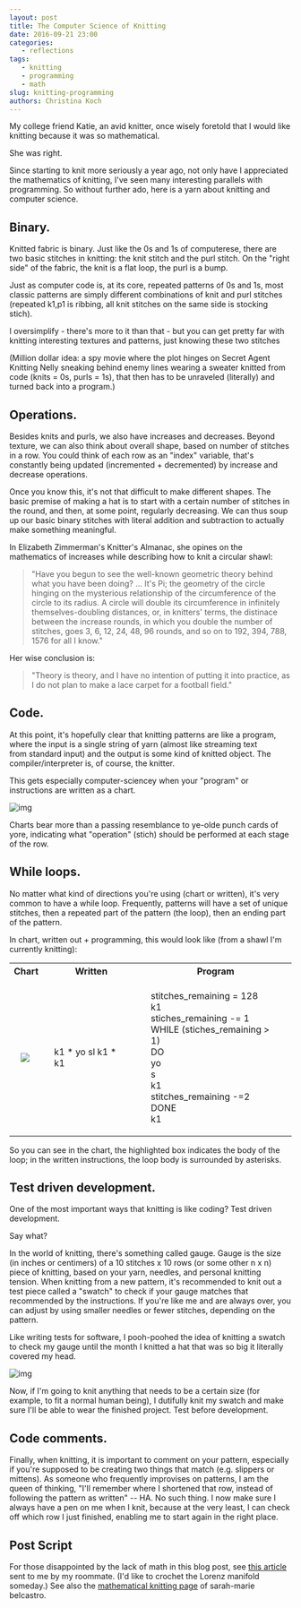 ```yaml
---
layout: post
title: The Computer Science of Knitting
date: 2016-09-21 23:00
categories: 
   - reflections
tags: 
   - knitting
   - programming
   - math
slug: knitting-programming
authors: Christina Koch
---
```


My college friend Katie, an avid knitter, once wisely foretold that I would 
like knitting because it was so mathematical.  

She was right.  

Since starting to knit more seriously a year ago, not only have I appreciated 
the mathematics of knitting, I've seen many interesting parallels with 
programming.  So without further ado, here is a yarn about knitting 
and computer science.  

## Binary. 

Knitted fabric is binary.  Just like the 0s and 1s of computerese, 
there are two basic stitches in knitting: the knit stitch and 
the purl stitch.  On the "right side" of the fabric, 
the knit is a flat loop, the purl is a bump.  

Just as computer code is, at its core, repeated patterns of 0s and 1s, 
most classic patterns are simply different combinations of 
knit and purl stitches (repeated k1,p1 is ribbing, all knit stitches on the 
same side is stocking stich). 

I oversimplify - there's more to it than that - but you can get pretty far with 
knitting interesting textures and patterns, just knowing these two stitches

(Million dollar idea: a spy movie where the 
plot hinges on Secret Agent Knitting Nelly sneaking behind enemy lines wearing 
a sweater knitted from code (knits = 0s, purls = 1s), that then has 
to be unraveled (literally) and 
turned back into a program.)

## Operations.  

Besides knits and purls, we also have increases and decreases.  Beyond
texture, we can also think about overall shape, based on 
number of stitches in a row.  You could think of each row as an "index" variable, 
that's constantly being updated (incremented + decremented) by increase 
and decrease operations.  

Once you know this, it's not that difficult to make different shapes.  The basic premise of making a hat is to 
start with a certain number of stitches in the round, and then, at some point, 
regularly decreasing.  We can thus
soup up our basic binary stitches with literal addition and subtraction to 
actually make something meaningful.  

In Elizabeth Zimmerman's Knitter's Almanac, she opines on the mathematics of 
increases while describing how to knit a circular shawl: 

> "Have you begun to see the well-known geometric theory behind what you have been doing? 
... It's Pi; the geometry of the circle hinging on the mysterious relationship 
of the circumference of the circle to its radius.  A circle will double 
its circumference in infinitely themselves-doubling distances, or, in knitters'
terms, the distinace between the increase rounds, in which you double the number of 
stitches, goes 3, 6, 12, 24, 48, 96 rounds, and so on to 192, 394, 
788, 1576 for all I know."

Her wise conclusion is: 

> "Theory is theory, and I have no intention of putting 
it into practice, as I do not plan to make a lace carpet for a football field."  

## Code. 

At this point, it's hopefully clear that knitting patterns are like a program, 
where the input is a single string of yarn (almost like streaming text  
from standard input) and the output is some kind 
of knitted object.  The compiler/interpreter is, of course, the knitter.  

This gets especially computer-sciencey when your "program" or instructions 
are written as a chart.  

![img]({{site.root}}//images/chart.png)

Charts bear more than a passing resemblance to ye-olde punch cards of yore, 
indicating what "operation" (stich) should be performed at each stage of 
the row.  

## While loops.  

No matter what kind of directions you're using (chart or written), it's very common to 
have a while loop.  Frequently, patterns will have a set of unique stitches, 
then a repeated part of the pattern (the loop), then an ending part of the pattern.  

In chart, written out + programming, this would look like (from a shawl I'm currently
knitting): 

<table>
<tr>
<th>Chart</th>
<th>Written</th>
<th>Program</th>
</tr>

<tr>
<td style="padding: 20px;">
<img src="{{site.root}}//images/chart_row.png">
</td>

<td style="padding: 20px;">
k1 * yo sl k1 * k1
</td>

<td style="padding: 20px;">
stitches_remaining = 128 <br>
k1<br>
stiches_remaining -= 1<br>
WHILE (stiches_remaining > 1)<br>
DO<br>
yo<br>
s<br>
k1<br>
stitches_remaining -=2<br>
DONE<br>
k1
</td>
</tr>
</table>

So you can see in the chart, the highlighted box indicates the body of the loop; 
in the written instructions, the loop body is surrounded by asterisks.  

## Test driven development.  

One of the most important ways that 
knitting is like coding? Test driven development.  

Say what?  

In the world of knitting, there's something called 
gauge.  Gauge is the size (in inches or centimers) of a 10 stitches x 10 rows
(or some other n x n) piece 
of knitting, based on your yarn, needles, and personal knitting 
tension.  When knitting from a new pattern, it's recommended to knit 
out a test piece called a "swatch" to 
check if your gauge matches that recommended by the instructions.  If 
you're like me and are always over, you can adjust by using smaller 
needles or fewer stitches, depending on the pattern.  

Like writing tests for software, I pooh-poohed the idea of knitting a 
swatch to check my gauge until the month I knitted a hat that was so big 
it literally covered my head.  

![img]({{site.root}}//images/fail-hat.jpg)

Now, if I'm going to knit anything that needs to be a certain size (for example, 
to fit a normal human being), I dutifully knit my swatch and make sure I'll be 
able to wear the finished project.  Test before development.  

## Code comments.  

Finally, when knitting, it is important to comment on your pattern, 
especially if you're supposed to be creating two things that match (e.g. 
slippers or mittens).  As someone who frequently improvises on patterns, 
I am the queen of thinking, 
"I'll remember where I shortened that row, instead of following the pattern
as written" -- HA.  No such thing.  I now make sure I always 
have a pen on me when I knit, because at the very least, I can check off 
which row I just finished, enabling me to start again in the right place.  

## Post Script

For those disappointed by the lack of math in this blog post, 
see [this article](http://mentalfloss.com/article/86016/6-math-concepts-explained-knitting-and-crochet) 
sent to me by my roommate.  (I'd like to crochet the Lorenz manifold someday.)  See also 
the [mathematical knitting page](http://www.toroidalsnark.net/mathknit.html) of sarah-marie 
belcastro.  